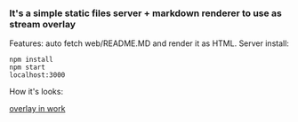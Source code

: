 ### It's a simple static files server + markdown renderer to use as stream overlay

Features: auto fetch web/README.MD and render it as HTML.
Server install:

    npm install
    npm start
    localhost:3000

How it's looks:

[overlay in work](https://raw.githubusercontent.com/XoringDX/mdrenderer/master/mdrenderer.PNG "overlay in work")
